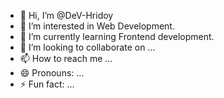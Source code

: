 - 👋 Hi, I’m @DeV-Hridoy
- 👀 I’m interested in Web Development.
- 🌱 I’m currently learning Frontend development. 
- 💞️ I’m looking to collaborate on ...
- 📫 How to reach me ...
- 😄 Pronouns: ...
- ⚡ Fun fact: ...

<!---
DeV-Hridoy/DeV-Hridoy is a ✨ special ✨ repository because its `README.md` (this file) appears on your GitHub profile.
You can click the Preview link to take a look at your changes.
--->
